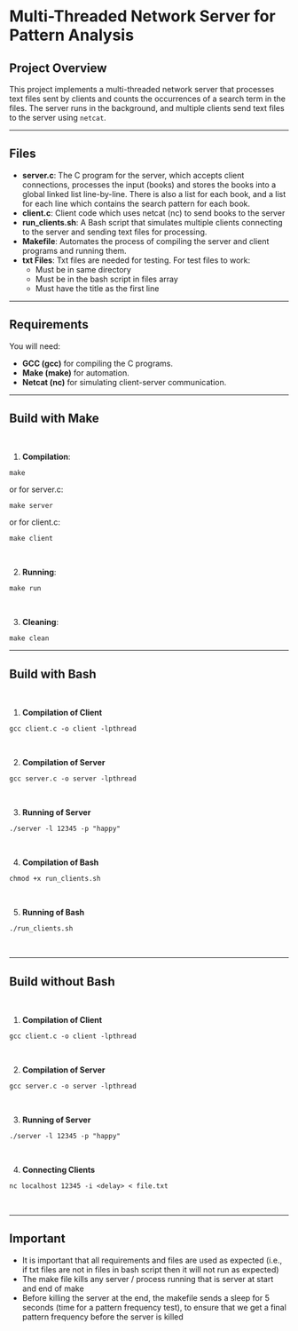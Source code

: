 # Multi-Threaded Network Server for Pattern Analysis


## Project Overview
This project implements a multi-threaded network server that processes text files sent by clients and counts the occurrences of a search term in the files. The server runs in the background, and multiple clients send text files to the server using `netcat`.
<br>

---

## Files
- **server.c**: The C program for the server, which accepts client connections, processes the input (books) and stores the books into a global linked list line-by-line. There is also a list for each book, and a list for each line which contains the search pattern for each book.
- **client.c**: Client code which uses netcat (nc) to send books to the server
- **run_clients.sh**: A Bash script that simulates multiple clients connecting to the server and sending text files for processing.
- **Makefile**: Automates the process of compiling the server and client programs and running them.
- **txt Files**: Txt files are needed for testing. For test files to work:
  - Must be in same directory
  - Must be in the bash script in files array
  - Must have the title as the first line

---

## Requirements
You will need:
- **GCC (gcc)** for compiling the C programs.
- **Make (make)** for automation.
- **Netcat (nc)** for simulating client-server communication.


---

## Build with Make

<br>

1. **Compilation**:

``` 
make
``` 

or for server.c:

``` 
make server
``` 

or for client.c: 

``` 
make client
``` 

<br>

2. **Running**:

``` 
make run
``` 

<br>

3. **Cleaning**:

``` 
make clean
```


---

## Build with Bash

<br> 

1. **Compilation of Client**

```
gcc client.c -o client -lpthread   
```
<br>

2. **Compilation of Server**

```
gcc server.c -o server -lpthread   
```
<br>

3. **Running of Server**

```
./server -l 12345 -p "happy"
```
<br>

4. **Compilation of Bash**

```
chmod +x run_clients.sh
```
<br>

5. **Running of Bash**

```
./run_clients.sh
```


<br>


---

## Build without Bash

<br> 

1. **Compilation of Client**

```
gcc client.c -o client -lpthread   
```
<br>

2. **Compilation of Server**

```
gcc server.c -o server -lpthread   
```
<br>

3. **Running of Server**

```
./server -l 12345 -p "happy"
```
<br>

4. **Connecting Clients**

```
nc localhost 12345 -i <delay> < file.txt
```
<br>

---


## Important

- It is important that all requirements and files are used as expected (i.e., if txt files are not in files in bash script then it will not run as expected)
- The make file kills any server / process running that is server at start and end of make
- Before killing the server at the end, the makefile sends a sleep for 5 seconds (time for a pattern frequency test), to ensure that we get a final pattern frequency before the server is killed






